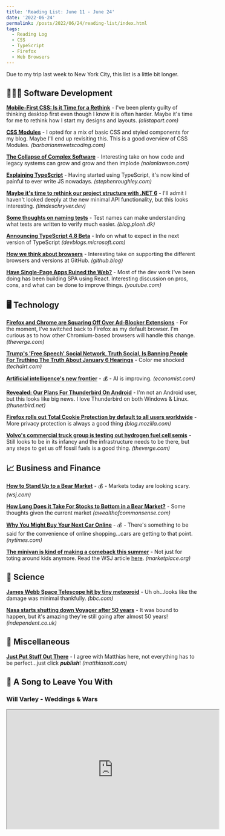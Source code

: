 ```yaml
---
title: 'Reading List: June 11 - June 24'
date: '2022-06-24'
permalink: /posts/2022/06/24/reading-list/index.html
tags:
  - Reading Log
  - CSS
  - TypeScript
  - Firefox
  - Web Browsers
---
```


Due to my trip last week to New York City, this list is a little bit longer.
<!-- excerpt -->
<div class="reading-log"></div>

## 👨🏼‍💻 Software Development

[**Mobile-First CSS: Is it Time for a Rethink**](https://alistapart.com/article/mobile-first-css-is-it-time-for-a-rethink/) - I've been plenty guilty of thinking desktop first even though I know it is often harder. Maybe it's time for me to rethink how I start my designs and layouts. *(alistapart.com)*

[**CSS Modules**](https://www.barbarianmeetscoding.com/notes/css-modules/) - I opted for a mix of basic CSS and styled components for my blog. Maybe I'll end up revisiting this. This is a good overview of CSS Modules. *(barbarianmwetscoding.com)*

[**The Collapse of Complex Software**](https://nolanlawson.com/2022/06/09/the-collapse-of-complex-software/) - Interesting take on how code and legacy systems can grow and grow and then implode *(nolanlawson.com)*

[**Explaining TypeScript**](https://stephenroughley.com/2022/06/09/explaining-typescript/) - Having started using TypeScript, it's now kind of painful to ever write JS nowadays. *(stephenroughley.com)*

[**Maybe it's time to rethink our project structure with .NET 6**](https://timdeschryver.dev/blog/maybe-its-time-to-rethink-our-project-structure-with-dot-net-6) - I'll admit I haven't looked deeply at the new minimal API functionality, but this looks interesting. *(timdeschryver.dev)*

[**Some thoughts on naming tests**](https://blog.ploeh.dk/2022/06/13/some-thoughts-on-naming-tests/) - Test names can make understanding what tests are written to verify much easier. *(blog.ploeh.dk)*

[**Announcing TypeScript 4.8 Beta**](https://devblogs.microsoft.com/typescript/announcing-typescript-4-8-beta) - Info on what to expect in the next version of TypeScript *(devblogs.microsoft.com)*

[**How we think about browsers**](https://github.blog/2022-06-10-how-we-think-about-browsers/) - Interesting take on supporting the different browsers and versions at GitHub. *(github.blog)*

[**Have Single-Page Apps Ruined the Web?**](https://www.youtube.com/watch?v=860d8usGC0o) - Most of the dev work I've been doing has been building SPA using React. Interesting discussion on pros, cons, and what can be done to improve things. *(youtube.com)*

## 🖥 Technology

[**Firefox and Chrome are Squaring Off Over Ad-Blocker Extensions**](https://www.theverge.com/2022/6/10/23131029/mozilla-ad-blocking-firefox-google-chrome-privacy-manifest-v3-web-request) - For the moment, I've switched back to Firefox as my default browser. I'm curious as to how other Chromium-based browsers will handle this change. *(theverge.com)*

[**Trump's 'Free Speech' Social Network, Truth Social, Is Banning People For Truthing The Truth About January 6 Hearings**](https://www.techdirt.com/2022/06/10/trumps-free-speech-social-network-truth-social-is-banning-people-for-truthing-the-truth-about-january-6-hearings/) - Color me shocked *(techdirt.com)*

[**Artificial intelligence's new frontier**](https://www.economist.com/leaders/2022/06/09/artificial-intelligences-new-frontier) - 💰 - AI is improving. *(economist.com)*

[**Revealed: Our Plans For Thunderbird On Android**](https://blog.thunderbird.net/2022/06/revealed-thunderbird-on-android-plans-k9/) - I'm not an Android user, but this looks like big news. I love Thunderbird on both Windows & Linux. *(thunerbird.net)*

[**Firefox rolls out Total Cookie Protection by default to all users worldwide**](https://blog.mozilla.org/en/products/firefox/firefox-rolls-out-total-cookie-protection-by-default-to-all-users-worldwide/) - More privacy protection is always a good thing *(blog.mozilla.com)*

[**Volvo's commercial truck group is testing out hydrogen fuel cell semis**](https://www.theverge.com/2022/6/21/23177624/volvo-trucks-tests-hydrogen-fuel-cell-semi) - Still looks to be in its infancy and the infrastructure needs to be there, but any steps to get us off fossil fuels is a good thing. *(theverge.com)*

## 📈 Business and Finance

[**How to Stand Up to a Bear Market**](https://www.wsj.com/articles/how-to-stand-up-to-a-bear-market-11655477101) - 💰 - Markets today are looking scary. *(wsj.com)*

[**How Long Does it Take For Stocks to Bottom in a Bear Market?**](https://awealthofcommonsense.com/2022/06/how-long-does-it-take-for-stocks-to-bottom-in-a-bear-market/) - Some thoughts given the current market *(awealthofcommonsense.com)*

[**Why You Might Buy Your Next Car Online**](https://www.nytimes.com/2022/06/21/business/tesla-online-sales-dealerships.html) - 💰 - There's something to be said for the convenience of online shopping...cars are getting to that point. *(nytimes.com)*

[**The minivan is kind of making a comeback this summer**](https://www.marketplace.org/2022/06/22/the-minivan-is-kind-of-making-a-comeback-this-summer/) - Not just for toting around kids anymore. Read the WSJ article [here](https://www.wsj.com/articles/minivan-sales-prices-memorial-day-11653423051). *(marketplace.org)*

## 🔬 Science

[**James Webb Space Telescope hit by tiny meteoroid**](https://www.bbc.com/news/science-environment-61744257) - Uh oh...looks like the damage was minimal thankfully. *(bbc.com)*

[**Nasa starts shutting down Voyager after 50 years**](https://www.independent.co.uk/space/nasa-shutting-down-voyager-50-years-b2104956.html) - It was bound to happen, but it's amazing they're still going after almost 50 years! *(independent.co.uk)*

## 🎒 Miscellaneous

[**Just Put Stuff Out There**](https://matthiasott.com/notes/just-put-stuff-out-there) - I agree with Matthias here, not everything has to be perfect...just click ***publish***! *(matthiasott.com)*

## 🎵 A Song to Leave You With

### Will Varley - Weddings & Wars

<fit-vids>
    <iframe
        width="560"
        height="315"
        src="https://www.youtube.com/embed/jlAm40MvlcA"
        title="Will Varley - Weddings & Wars"
        allow="accelerometer; autoplay; clipboard-write; encrypted-media; gyroscope; picture-in-picture"
        allowfullscreen></iframe>
</fit-vids>